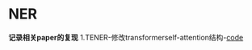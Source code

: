 # NER

**记录相关paper的复现**
1.TENER-修改transformerself-attention结构-[code](https://github.com/nianxw/NER_toolkits/tree/master/tener_cluener)
